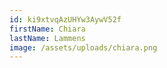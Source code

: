 ```yaml
---
id: ki9xtvqAzUHYw3AywV52f
firstName: Chiara
lastName: Lammens
image: /assets/uploads/chiara.png
---
```


